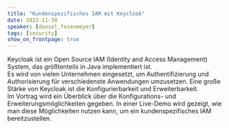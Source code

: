 ```yaml
---
title: "Kundenspezifisches IAM mit Keycloak"
date: 2022-11-30
speaker: [daniel_fesenmeyer]
tags: [security]
show_on_frontpage: true
---
```


Keycloak ist ein Open Source IAM (Identity and Access Management) System, das größtenteils in Java implementiert ist.  
Es wird von vielen Unternehmen eingesetzt, um Authentifizierung und Authorisierung für verschiedenste Anwendungen umzusetzen.
Eine große Stärke von Keycloak ist die Konfigurierbarkeit und Erweiterbarkeit.  
Im Vortrag wird ein Überblick über die Konfigurations- und Erweiterungsmöglichkeiten gegeben. In einer Live-Demo wird gezeigt, wie man diese Möglichkeiten nutzen kann, um ein kundenspezifisches IAM bereitzustellen.
